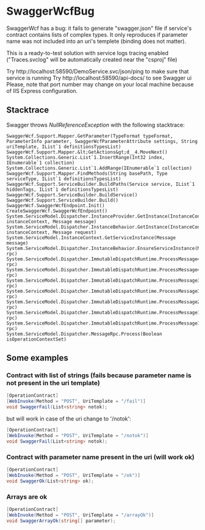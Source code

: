 # SwaggerWcfBug
SwaggerWcf has a bug: it fails to generate "swagger.json" file if service's contract contains lists of complex types. It only reproduces if parameter name was not included into an uri's templete (binding does not matter).

This is a ready-to-test solution with service logs tracing enabled ("Traces.svclog" will be automatically created near the "csproj" file)

Try http://localhost:58590/DemoService.svc/json/ping to make sure that service is running
Try http://localhost:58590/api-docs/ to see Swagger ui
Please, note that port number may change on your local machine because of IIS Express configuration.

## Stacktrace
Swagger throws *NullReferenceException* with the following stacktrace:
```
SwaggerWcf.Support.Mapper.GetParameter(TypeFormat typeFormat, ParameterInfo parameter, SwaggerWcfParameterAttribute settings, String uriTemplate, IList`1 definitionsTypesList)
SwaggerWcf.Support.Mapper.&lt;GetActions&gt;d__4.MoveNext()
System.Collections.Generic.List`1.InsertRange(Int32 index, IEnumerable`1 collection)
System.Collections.Generic.List`1.AddRange(IEnumerable`1 collection)
SwaggerWcf.Support.Mapper.FindMethods(String basePath, Type serviceType, IList`1 definitionsTypesList)
SwaggerWcf.Support.ServiceBuilder.BuildPaths(Service service, IList`1 hiddenTags, IList`1 definitionsTypesList)
SwaggerWcf.Support.ServiceBuilder.BuildService()
SwaggerWcf.Support.ServiceBuilder.Build()
SwaggerWcf.SwaggerWcfEndpoint.Init()
CreateSwaggerWcf.SwaggerWcfEndpoint()
System.ServiceModel.Dispatcher.InstanceProvider.GetInstance(InstanceContext instanceContext, Message message)
System.ServiceModel.Dispatcher.InstanceBehavior.GetInstance(InstanceContext instanceContext, Message request)
System.ServiceModel.InstanceContext.GetServiceInstance(Message message)
System.ServiceModel.Dispatcher.InstanceBehavior.EnsureServiceInstance(MessageRpc&amp; rpc)
System.ServiceModel.Dispatcher.ImmutableDispatchRuntime.ProcessMessage41(MessageRpc&amp; rpc)
System.ServiceModel.Dispatcher.ImmutableDispatchRuntime.ProcessMessage4(MessageRpc&amp; rpc)
System.ServiceModel.Dispatcher.ImmutableDispatchRuntime.ProcessMessage31(MessageRpc&amp; rpc)
System.ServiceModel.Dispatcher.ImmutableDispatchRuntime.ProcessMessage3(MessageRpc&amp; rpc)
System.ServiceModel.Dispatcher.ImmutableDispatchRuntime.ProcessMessage2(MessageRpc&amp; rpc)
System.ServiceModel.Dispatcher.ImmutableDispatchRuntime.ProcessMessage11(MessageRpc&amp; rpc)
System.ServiceModel.Dispatcher.ImmutableDispatchRuntime.ProcessMessage1(MessageRpc&amp; rpc)
System.ServiceModel.Dispatcher.MessageRpc.Process(Boolean isOperationContextSet)
```

## Some examples
### Contract with list of strings (fails because parameter name is not present in the uri template)
```cs
[OperationContract]
[WebInvoke(Method = "POST", UriTemplate = "/fail")]
void SwaggerFail(List<string> notok);
```
but will work in case of the uri change to '/notok':
```cs
[OperationContract]
[WebInvoke(Method = "POST", UriTemplate = "/notok")]
void SwaggerFail(List<string> notok);
```

### Contract with parameter name present in the uri (will work ok)
```cs
[OperationContract]
[WebInvoke(Method = "POST", UriTemplate = "/ok")]
void SwaggerOk(List<string> ok);
```

### Arrays are ok
```cs
[OperationContract]
[WebInvoke(Method = "POST", UriTemplate = "/arrayOk")]
void SwaggerArrayOk(string[] parameter);
```
